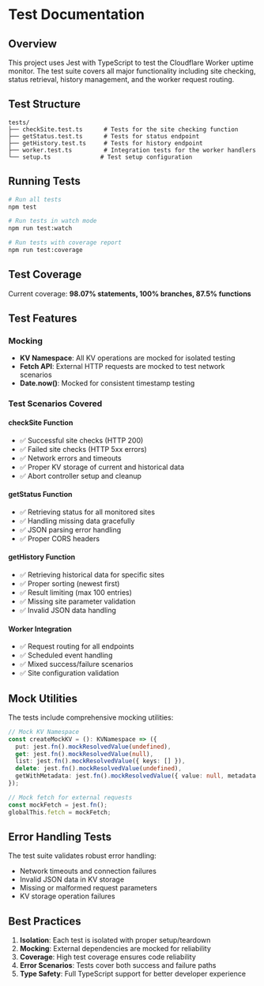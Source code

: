 # Test Documentation

## Overview

This project uses Jest with TypeScript to test the Cloudflare Worker uptime monitor. The test suite covers all major functionality including site checking, status retrieval, history management, and the worker request routing.

## Test Structure

```
tests/
├── checkSite.test.ts      # Tests for the site checking function
├── getStatus.test.ts      # Tests for status endpoint
├── getHistory.test.ts     # Tests for history endpoint
├── worker.test.ts         # Integration tests for the worker handlers
└── setup.ts              # Test setup configuration
```

## Running Tests

```bash
# Run all tests
npm test

# Run tests in watch mode
npm run test:watch

# Run tests with coverage report
npm run test:coverage
```

## Test Coverage

Current coverage: **98.07% statements, 100% branches, 87.5% functions**

## Test Features

### Mocking
- **KV Namespace**: All KV operations are mocked for isolated testing
- **Fetch API**: External HTTP requests are mocked to test network scenarios
- **Date.now()**: Mocked for consistent timestamp testing

### Test Scenarios Covered

#### checkSite Function
- ✅ Successful site checks (HTTP 200)
- ✅ Failed site checks (HTTP 5xx errors)
- ✅ Network errors and timeouts
- ✅ Proper KV storage of current and historical data
- ✅ Abort controller setup and cleanup

#### getStatus Function
- ✅ Retrieving status for all monitored sites
- ✅ Handling missing data gracefully
- ✅ JSON parsing error handling
- ✅ Proper CORS headers

#### getHistory Function
- ✅ Retrieving historical data for specific sites
- ✅ Proper sorting (newest first)
- ✅ Result limiting (max 100 entries)
- ✅ Missing site parameter validation
- ✅ Invalid JSON data handling

#### Worker Integration
- ✅ Request routing for all endpoints
- ✅ Scheduled event handling
- ✅ Mixed success/failure scenarios
- ✅ Site configuration validation

## Mock Utilities

The tests include comprehensive mocking utilities:

```typescript
// Mock KV Namespace
const createMockKV = (): KVNamespace => ({
  put: jest.fn().mockResolvedValue(undefined),
  get: jest.fn().mockResolvedValue(null),
  list: jest.fn().mockResolvedValue({ keys: [] }),
  delete: jest.fn().mockResolvedValue(undefined),
  getWithMetadata: jest.fn().mockResolvedValue({ value: null, metadata: null }),
});

// Mock fetch for external requests
const mockFetch = jest.fn();
globalThis.fetch = mockFetch;
```

## Error Handling Tests

The test suite validates robust error handling:
- Network timeouts and connection failures
- Invalid JSON data in KV storage
- Missing or malformed request parameters
- KV storage operation failures

## Best Practices

1. **Isolation**: Each test is isolated with proper setup/teardown
2. **Mocking**: External dependencies are mocked for reliability
3. **Coverage**: High test coverage ensures code reliability
4. **Error Scenarios**: Tests cover both success and failure paths
5. **Type Safety**: Full TypeScript support for better developer experience
